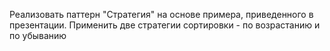Реализовать паттерн "Стратегия" на основе примера, приведенного в презентации. Применить две стратегии сортировки - по возрастанию и по убыванию
